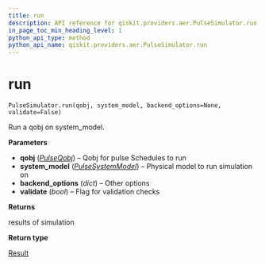 ```yaml
---
title: run
description: API reference for qiskit.providers.aer.PulseSimulator.run
in_page_toc_min_heading_level: 1
python_api_type: method
python_api_name: qiskit.providers.aer.PulseSimulator.run
---
```


# run

<span id="qiskit.providers.aer.PulseSimulator.run" />

`PulseSimulator.run(qobj, system_model, backend_options=None, validate=False)`

Run a qobj on system\_model.

**Parameters**

*   **qobj** ([*PulseQobj*](qiskit.qobj.PulseQobj "qiskit.qobj.PulseQobj")) – Qobj for pulse Schedules to run
*   **system\_model** ([*PulseSystemModel*](qiskit.providers.aer.pulse.PulseSystemModel "qiskit.providers.aer.pulse.PulseSystemModel")) – Physical model to run simulation on
*   **backend\_options** (*dict*) – Other options
*   **validate** (*bool*) – Flag for validation checks

**Returns**

results of simulation

**Return type**

[Result](qiskit.result.Result "qiskit.result.Result")

